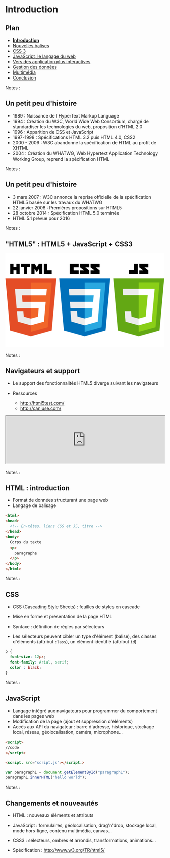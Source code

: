 # Introduction

<!-- .slide: class="page-title" -->



## Plan

<!-- .slide: class="toc" -->

- **[Introduction](#/1)**
- [Nouvelles balises](#/2)
- [CSS 3](#/3)
- [JavaScript, le langage du web](#/4)
- [Vers des application plus interactives](#/5)
- [Gestion des données](#/6)
- [Multimédia](#/7)
- [Conclusion](#/8)

Notes :




## Un petit peu d'histoire

- 1989 : Naissance de l'HyperText Markup Language
- 1994 : Création du W3C, World Wide Web Consortium, chargé de standardiser les technologies du web, proposition d'HTML 2.0
- 1996 : Apparition de CSS et JavaScript
- 1997-1998 : Spécifications HTML 3.2 puis HTML 4.0, CSS2
- 2000 - 2006 : W3C abandonne la spécification de HTML au profit de XHTML
- 2004 : Création du WHATWG, Web Hypertext Application Technology Working Group, reprend la spécification HTML

Notes :




## Un petit peu d'histoire

- 3 mars 2007 : W3C annonce la reprise officielle de la spécification HTML5 basée sur les travaux du WHATWG
- 22 janvier 2008 : Premières propositions sur HTML5
- 28 octobre 2014 : Spécification HTML 5.0 terminée
- HTML 5.1 prévue pour 2016

Notes :




## "HTML5" : HTML5 + JavaScript + CSS3

![Logos du web](ressources/logos-web.png)

Notes :




## Navigateurs et support

- Le support des fonctionnalités HTML5 diverge suivant les navigateurs

- Ressources
  - http://html5test.com/
  - http://caniuse.com/

<iframe src="http://html5test.com/" width="100%" height="30%"></iframe>

Notes :




## HTML : introduction

- Format de données structurant une page web
- Langage de balisage

```html
<html>
<head>
  <!-- En-têtes, liens CSS et JS, titre -->
</head>
<body>
  Corps du texte
  <p>
    paragraphe
  </p>
</body>
</html>
```

Notes :




## CSS

- CSS (Cascading Style Sheets) : feuilles de styles en cascade
- Mise en forme et présentation de la page HTML
- Syntaxe : définition de règles par sélecteurs

- Les sélecteurs peuvent cibler un type d'élément (balise), des classes d'éléments (attribut `class`), un élément identifié (attribut `id`)

```css
p {
  font-size: 12px;
  font-family: Arial, serif;
  color : black;
}
```

Notes :




## JavaScript

- Langage intégré aux navigateurs pour programmer du comportement dans les pages web
- Modification de la page (ajout et suppression d'éléments)
- Accès aux API du navigateur : barre d'adresse, historique, stockage local, réseau, géolocalisation, caméra, microphone...

```html
<scrïpt>
//code
</scrïpt>
```

```html
<scrïpt. src="script.js"></scrïpt.>
```

```javascript
var paragraph1 = document.getElementById("paragraph1");
paragraph1.innerHTML("hello world");
```

Notes :




## Changements et nouveautés

- HTML : nouveaux éléments et attributs
- JavaScript : formulaires, géolocalisation, drag'n'drop, stockage local, mode hors-ligne, contenu multimédia, canvas...
- CSS3 : sélecteurs, ombres et arrondis, transformations, animations...

- Spécification : http://www.w3.org/TR/html5/



<!-- .slide: class="page-questions" -->

